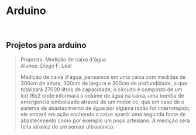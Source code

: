 <h1>Arduino</h1><br>
<h2>Projetos para arduino</h2>

<blockquote>
Proposta: Medição de caixa d'água<br> 
Alunos: Diego F. Leal<br>

Medição de caixa d'água, pensamos em uma caixa com medidas de 300cm de altura,
300cm de largura e 300cm de profundidade, o que totalizará 27000 litros de capacidade,
o circuito é composto de um lcd 16x2 onde informará o volume de água na caixa, uma bomba
de emergencia simbolizado atravez de um motor cc, que em caso de o sistema de abastacimento
de água por alguma razão for interrompido, ele entrará em ação enchendo a caixa apartir
uma segunda fonte de abastecimento como por exemplo um poço artesiano. A medição será 
feita atravez de um sensor ultrasonico.
</blockquote>
